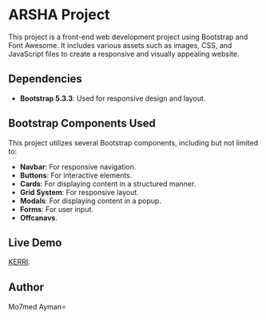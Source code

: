 # ARSHA Project

This project is a front-end web development project using Bootstrap and Font Awesome. It includes various assets such as images, CSS, and JavaScript files to create a responsive and visually appealing website.

## Dependencies

- **Bootstrap 5.3.3**: Used for responsive design and layout.

## Bootstrap Components Used

This project utilizes several Bootstrap components, including but not limited to:

- **Navbar**: For responsive navigation.
- **Buttons**: For interactive elements.
- **Cards**: For displaying content in a structured manner.
- **Grid System**: For responsive layout.
- **Modals**: For displaying content in a popup.
- **Forms**: For user input.
- **Offcanavs**.

## Live Demo

[KERRI](https://kerri-m7med.netlify.app/).

## Author

Mo7med Ayman⭐